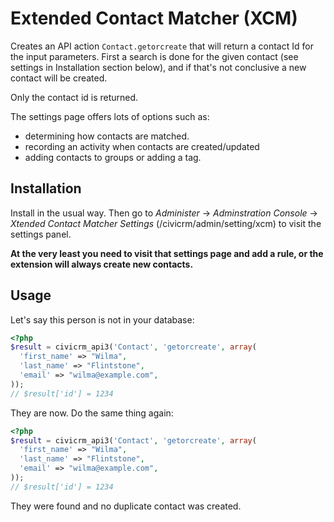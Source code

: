 # Extended Contact Matcher (XCM)

Creates an API action `Contact.getorcreate` that will return a contact Id
for the input parameters. First a search is done for the given contact (see
settings in Installation section below), and if that's not conclusive a new
contact will be created.

Only the contact id is returned.

The settings page offers lots of options such as:

- determining how contacts are matched.
- recording an activity when contacts are created/updated
- adding contacts to groups or adding a tag.

## Installation

Install in the usual way. Then go to *Administer* → *Adminstration Console* →
*Xtended Contact Matcher Settings* (/civicrm/admin/setting/xcm) to visit the
settings panel.

**At the very least you need to visit that settings page and add a rule, or the
extension will always create new contacts.**

## Usage

Let's say this person is not in your database:

```php
<?php
$result = civicrm_api3('Contact', 'getorcreate', array(
  'first_name' => "Wilma",
  'last_name' => "Flintstone",
  'email' => "wilma@example.com",
));
// $result['id'] = 1234
```

They are now. Do the same thing again:

```php
<?php
$result = civicrm_api3('Contact', 'getorcreate', array(
  'first_name' => "Wilma",
  'last_name' => "Flintstone",
  'email' => "wilma@example.com",
));
// $result['id'] = 1234
```

They were found and no duplicate contact was created.
